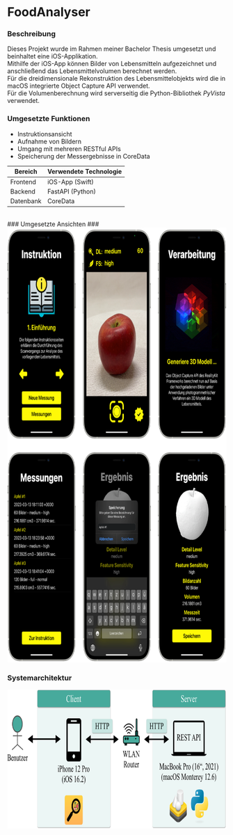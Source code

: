 # FoodAnalyser

### Beschreibung ###
Dieses Projekt wurde im Rahmen meiner Bachelor Thesis umgesetzt und beinhaltet eine iOS-Applikation.
<br>Mithilfe der iOS-App können Bilder von Lebensmitteln aufgezeichnet und anschließend das Lebensmittelvolumen berechnet werden.
<br>Für die dreidimensionale Rekonstruktion des Lebensmittelobjekts wird die in macOS integrierte Object Capture API verwendet.
<br>Für die Volumenberechnung wird serverseitig die Python-Bibliothek <i>PyVista</i> verwendet.

### Umgesetzte Funktionen ###
- Instruktionsansicht
- Aufnahme von Bildern
- Umgang mit mehreren RESTful APIs
- Speicherung der Messergebnisse in CoreData

| __Bereich__ | __Verwendete Technologie__ |
| ---         | ---                        |
| Frontend    | iOS-App (Swift)            |
| Backend     | FastAPI (Python)           |
| Datenbank   | CoreData                   |

<br>
### Umgesetzte Ansichten ###
<img src="https://github.com/doupe97/FoodAnalyser/blob/main/03_demo/demo_1.webp" width="800" height="1000">

<br>

### Systemarchitektur ###
<img src="https://github.com/doupe97/FoodAnalyser/blob/main/03_demo/demo_2.webp" width="1000" height="320">
